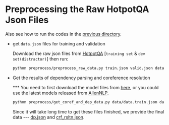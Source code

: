 # Preprocessing the Raw HotpotQA Json Files

Also see how to run the codes in the [previous directory](https://github.com/YuxiXie/SG-Deep-Question-Generation/tree/master/build-semantic-graphs).

* get `data.json` files for training and validation

    Download the raw json files from [HotpotQA](https://hotpotqa.github.io/) [`training set` & `dev set(distractor)`] then run:
    ```bash
    python preprocess/preprocess_raw_data.py train.json valid.json data/
    ```

* Get the results of dependency parsing and coreference resolution

    *** You need to first download the model files from [here](https://drive.google.com/drive/folders/1Q2K5pOkASsr_R7JeeEIebCHaHfYQ9XS_?usp=sharing), or you could use the latest models released from [AllenNLP](https://github.com/allenai/allennlp-models/blob/master/allennlp_models/pretrained.py).

    ```bash
    python preprocess/get_coref_and_dep_data.py data/data.train.json data/data.valid.json dp.json crf_rsltn.json
    ```

    Since it will take long time to get these files finished, we provide the final data --- [dp.json](https://drive.google.com/file/d/1KnZXqchvHqMZnTh_7tuE57cd934aMBIF/view?usp=sharing) and [crf_rsltn.json](https://drive.google.com/file/d/1I8xTvhkEXpiq4D25Dr7XRUIoe779Ytve/view?usp=sharing).
